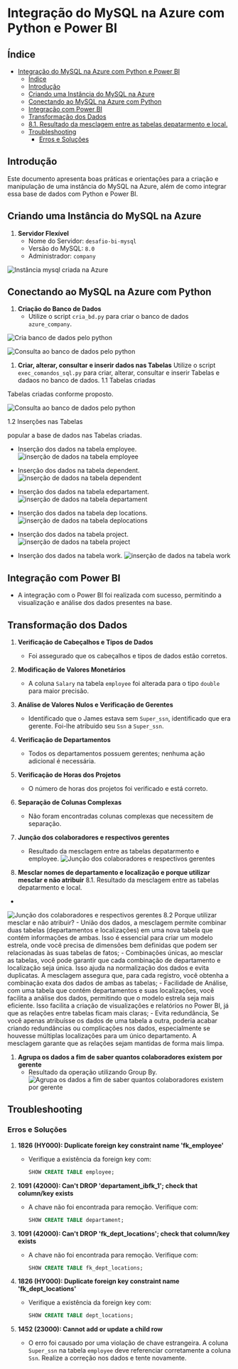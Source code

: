 # Integração do MySQL na Azure com Python e Power BI

## Índice
- [Integração do MySQL na Azure com Python e Power BI](#integração-do-mysql-na-azure-com-python-e-power-bi)
  - [Índice](#índice)
  - [Introdução](#introdução)
  - [Criando uma Instância do MySQL na Azure](#criando-uma-instância-do-mysql-na-azure)
  - [Conectando ao MySQL na Azure com Python](#conectando-ao-mysql-na-azure-com-python)
  - [Integração com Power BI](#integração-com-power-bi)
  - [Transformação dos Dados](#transformação-dos-dados)
  - [8.1. Resultado da mesclagem entre as tabelas depatarmento e local.](#81-resultado-da-mesclagem-entre-as-tabelas-depatarmento-e-local)
  - [Troubleshooting](#troubleshooting)
    - [Erros e Soluções](#erros-e-soluções)

## Introdução
Este documento apresenta boas práticas e orientações para a criação e manipulação de uma instância do MySQL na Azure, além de como integrar essa base de dados com Python e Power BI. 

## Criando uma Instância do MySQL na Azure
1. **Servidor Flexível**
   - Nome do Servidor: `desafio-bi-mysql`
   - Versão do MySQL: `8.0`
   - Administrador: `company`

![Instância mysql criada na Azure](/figure/figure_1_cria_instancia_mysql.png)


## Conectando ao MySQL na Azure com Python
1. **Criação do Banco de Dados**
   - Utilize o script `cria_bd.py` para criar o banco de dados `azure_company`.

![Cria banco de dados pelo python](/figure/figure_2_mens_cria_bd.png)

![Consulta ao banco de dados pelo python](/figure/figure_3_consulta_servidor.png)


1. **Criar, alterar, consultar e inserir dados nas Tabelas**
  Utilize o script `exec_comandos_sql.py` para criar, alterar, consultar e inserir Tabelas e dadaos no banco de dados.
1.1 Tabelas criadas

Tabelas criadas conforme proposto.

![Consulta ao banco de dados pelo python](/figure/figure_4_cria_tabelas.png)

1.2 Inserções nas Tabelas

popular a base de dados nas Tabelas criadas.
- Inserção dos dados na tabela employee.
![inserção de dados na tabela employee](/figure/figure_5_insercao_employee.png)

- Inserção dos dados na tabela dependent.
![inserção de dados na tabela dependent](/figure/figure_6_insercao_dependent.png)

- Inserção dos dados na tabela edepartament.
![inserção de dados na tabela departament](/figure/figure_7_insercao_departament.png)

- Inserção dos dados na tabela dep locations.
![inserção de dados na tabela deplocations](/figure/figure_8_insercao_deplocations.png)

- Inserção dos dados na tabela project.
![inserção de dados na tabela project](/figure/figure_9_insercao_project.png)

- Inserção dos dados na tabela work.
![inserção de dados na tabela work](/figure/figure_9_insercao_work.png)

## Integração com Power BI
- A integração com o Power BI foi realizada com sucesso, permitindo a visualização e análise dos dados presentes na base.

## Transformação dos Dados
1. **Verificação de Cabeçalhos e Tipos de Dados**
   - Foi assegurado que os cabeçalhos e tipos de dados estão corretos.

2. **Modificação de Valores Monetários**
   - A coluna `Salary` na tabela `employee` foi alterada para o tipo `double` para maior precisão.

3. **Análise de Valores Nulos e Verificação de Gerentes**
   - Identificado que o James estava sem `Super_ssn`, identificado que era gerente. Foi-lhe atribuido seu `Ssn` a `Super_ssn`.

4. **Verificação de Departamentos**
   - Todos os departamentos possuem gerentes; nenhuma ação adicional é necessária.

5. **Verificação de Horas dos Projetos**
   - O número de horas dos projetos foi verificado e está correto.

6. **Separação de Colunas Complexas**
   - Não foram encontradas colunas complexas que necessitem de separação.

<!-- Este é um comentário 
7. **Mesclar consultas employee e departament**
   - À fazer.
-->
7. **Junção dos colaboradores e respectivos gerentes**
   - Resultado da mesclagem entre as tabelas depatarmento e employee.
![Junção dos colaboradores e respectivos gerentes](/figure/figure_11_employee_mng.png)

8.  **Mesclar nomes de departamento e localização e porque utilizar mesclar e não atribuir**
8.1. Resultado da mesclagem entre as tabelas depatarmento e local.
- 
![Junção dos colaboradores e respectivos gerentes](/figure/figure_12_dpt_local.png)
8.2  Porque utilizar mesclar e não atribuir?
    - União dos dados, a mesclagem permite combinar duas tabelas (departamentos e localizações) em uma nova tabela que contém informações de ambas. Isso é essencial para criar um modelo estrela, onde você precisa de dimensões bem definidas que podem ser relacionadas às suas tabelas de fatos;
    - Combinações únicas, ao mesclar as tabelas, você pode garantir que cada combinação de departamento e localização seja única. Isso ajuda na normalização dos dados e evita duplicatas. A mesclagem assegura que, para cada registro, você obtenha a combinação exata dos dados de ambas as tabelas;
    - Facilidade de Análise, com uma tabela que contém departamentos e suas localizações, você facilita a análise dos dados, permitindo que o modelo estrela seja mais eficiente. Isso facilita a criação de visualizações e relatórios no Power BI, já que as relações entre tabelas ficam mais claras;
    - Evita redundância, Se você apenas atribuísse os dados de uma tabela a outra, poderia acabar criando redundâncias ou complicações nos dados, especialmente se houvesse múltiplas localizações para um único departamento. A mesclagem garante que as relações sejam mantidas de forma mais limpa.
1.  **Agrupa os dados a fim de saber quantos colaboradores existem por gerente**
    - Resultado da operação utilizando Group By.
![Agrupa os dados a fim de saber quantos colaboradores existem por gerente](/figure/figure_13_count_employees_mng.png)


## Troubleshooting
### Erros e Soluções
1. **1826 (HY000): Duplicate foreign key constraint name 'fk_employee'**
   - Verifique a existência da foreign key com:
     ```sql
     SHOW CREATE TABLE employee;
     ```

2. **1091 (42000): Can't DROP 'departament_ibfk_1'; check that column/key exists**
   - A chave não foi encontrada para remoção. Verifique com:
     ```sql
     SHOW CREATE TABLE departament;
     ```

3. **1091 (42000): Can't DROP 'fk_dept_locations'; check that column/key exists**
   - A chave não foi encontrada para remoção. Verifique com:
     ```sql
     SHOW CREATE TABLE fk_dept_locations;
     ```

4. **1826 (HY000): Duplicate foreign key constraint name 'fk_dept_locations'**
   - Verifique a existência da foreign key com:
     ```sql
     SHOW CREATE TABLE dept_locations;
     ```

5. **1452 (23000): Cannot add or update a child row**
   - O erro foi causado por uma violação de chave estrangeira. A coluna `Super_ssn` na tabela `employee` deve referenciar corretamente a coluna `Ssn`. Realize a correção nos dados e tente novamente.

